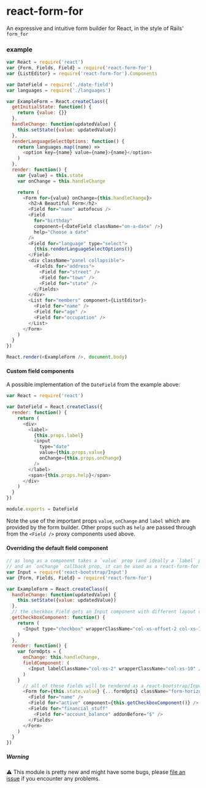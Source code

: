 # react-form-for

An expressive and intuitive form builder for React, in the style of Rails' `form_for`

### example

```js
var React = require('react')
var {Form, Fields, Field} = require('react-form-for')
var {ListEditor} = require('react-form-for').Components

var DateField = require('./date-field')
var languages = require('./languages')

var ExampleForm = React.createClass({
  getInitialState: function() {
    return {value: {}}
  },
  handleChange: function(updatedValue) {
    this.setState({value: updatedValue})
  },
  renderLanguageSelectOptions: function() {
    return languages.map((name) =>
      <option key={name} value={name}>{name}</option>
    )
  },
  render: function() {
    var {value} = this.state
    var onChange = this.handleChange

    return (
      <Form for={value} onChange={this.handleChange}>
        <h2>A Beautiful Form</h2>
        <Field for="name" autofocus />
        <Field
          for="birthday"
          component={<DateField className="on-a-date" />}
          help="Choose a date"
        />
        <Field for="language" type="select">
          {this.renderLanguageSelectOptions()}
        </Field>
        <div className="panel collapsible">
          <Fields for="address">
            <Field for="street" />
            <Field for="town" />
            <Field for="state" />
          </Fields>
        </div>
        <List for="members" component={ListEditor}>
          <Field for="name" />
          <Field for="age" />
          <Field for="occupation" />
        </List>
      </Form>
    )
  }
})

React.render(<ExampleForm />, document.body)
```

#### Custom field components
A possible implementation of the `DateField` from the example above:
```js
var React = require('react')

var DateField = React.createClass({
  render: function() {
    return (
      <div>
        <label>
          {this.props.label}
          <input
            type="date"
            value={this.props.value}
            onChange={this.props.onChange}
          />
        </label>
        <span>{this.props.help}</span>
      </div>
    )
  }
})

module.exports = DateField
```
Note the use of the important props `value`, `onChange` and `label` which are
provided by the form builder. Other props such as `help` are passed through from
the `<Field />` proxy components used above.

#### Overriding the default field component
```js
// as long as a component takes a `value` prop (and ideally a `label` prop)
// and an `onChange` callback prop, it can be used as a react-form-for field
var Input = require('react-bootstrap/Input')
var {Form, Fields, Field} = require('react-form-for')

var ExampleForm = React.createClass({
  handleChange: function(updatedValue) {
    this.setState({value: updatedValue})
  },
  // the checkbox Field gets an Input component with different layout classes
  getCheckboxComponent: function() {
    return (
      <Input type="checkbox" wrapperClassName="col-xs-offset-2 col-xs-10"/>
    )
  },
  render: function() {
    var formOpts = {
      onChange: this.handleChange,
      fieldComponent: (
        <Input labelClassName="col-xs-2" wrapperClassName="col-xs-10" />
      )
    }
      // all of these fields will be rendered as a react-bootstrap/Input
      <Form for={this.state.value} {...formOpts} className="form-horizontal">
        <Field for="name" />
        <Field for="active" component={this.getCheckboxComponent()} />
        <Fields for="financial_stuff"
          <Field for="account_balance" addonBefore="$" />
        </Fields>
      </Form>
    )
  }
})
```

##### Warning
:warning: This module is pretty new and might have some bugs, please [file an issue](https://github.com/jsdf/react-form-for/issues)
if you encounter any problems.
